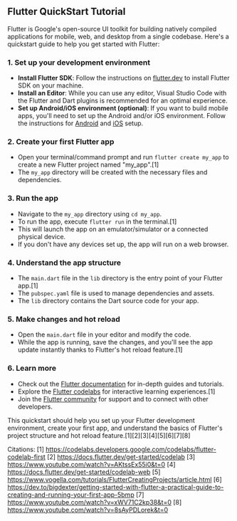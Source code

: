 ## Flutter QuickStart Tutorial

Flutter is Google's open-source UI toolkit for building natively compiled applications for mobile, web, and desktop from a single codebase. Here's a quickstart guide to help you get started with Flutter:

### 1. Set up your development environment

- **Install Flutter SDK**: Follow the instructions on [flutter.dev](https://flutter.dev/docs/get-started/install) to install Flutter SDK on your machine.
- **Install an Editor**: While you can use any editor, Visual Studio Code with the Flutter and Dart plugins is recommended for an optimal experience.
- **Set up Android/iOS environment (optional)**: If you want to build mobile apps, you'll need to set up the Android and/or iOS environment. Follow the instructions for [Android](https://flutter.dev/docs/get-started/install/windows#android-setup) and [iOS](https://flutter.dev/docs/get-started/install/windows#ios-setup) setup.

### 2. Create your first Flutter app

- Open your terminal/command prompt and run `flutter create my_app` to create a new Flutter project named "my_app".[1]
- The `my_app` directory will be created with the necessary files and dependencies.

### 3. Run the app

- Navigate to the `my_app` directory using `cd my_app`.
- To run the app, execute `flutter run` in the terminal.[1]
- This will launch the app on an emulator/simulator or a connected physical device.
- If you don't have any devices set up, the app will run on a web browser.

### 4. Understand the app structure

- The `main.dart` file in the `lib` directory is the entry point of your Flutter app.[1]
- The `pubspec.yaml` file is used to manage dependencies and assets.
- The `lib` directory contains the Dart source code for your app.

### 5. Make changes and hot reload

- Open the `main.dart` file in your editor and modify the code.
- While the app is running, save the changes, and you'll see the app update instantly thanks to Flutter's hot reload feature.[1]

### 6. Learn more

- Check out the [Flutter documentation](https://flutter.dev/docs) for in-depth guides and tutorials.
- Explore the [Flutter codelabs](https://codelabs.developers.google.com/?product=flutter) for interactive learning experiences.[1]
- Join the [Flutter community](https://flutter.dev/community) for support and to connect with other developers.

This quickstart should help you set up your Flutter development environment, create your first app, and understand the basics of Flutter's project structure and hot reload feature.[1][2][3][4][5][6][7][8]

Citations:
[1] https://codelabs.developers.google.com/codelabs/flutter-codelab-first
[2] https://docs.flutter.dev/get-started/codelab
[3] https://www.youtube.com/watch?v=AKtssEx55i0&t=0
[4] https://docs.flutter.dev/get-started/codelab-web
[5] https://www.vogella.com/tutorials/FlutterCreatingProjects/article.html
[6] https://dev.to/bigdexter/getting-started-with-flutter-a-practical-guide-to-creating-and-running-your-first-app-5bmp
[7] https://www.youtube.com/watch?v=xWV71C2kp38&t=0
[8] https://www.youtube.com/watch?v=8sAyPDLorek&t=0

